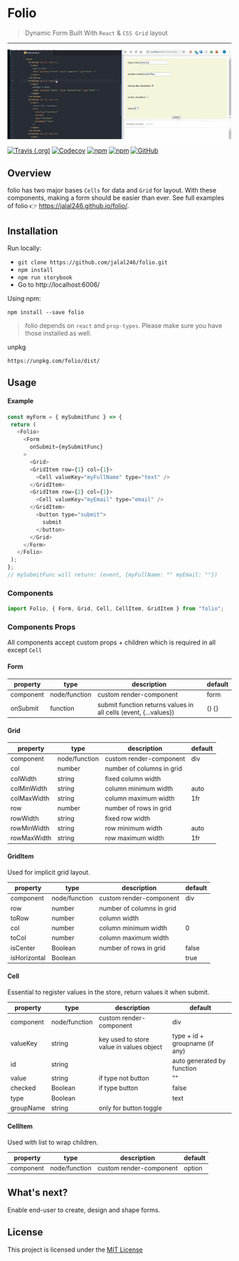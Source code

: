 # Folio

> Dynamic Form Built With `React` & `CSS Grid` layout

<hr />

![live example](https://raw.githubusercontent.com/jalal246/folio/master/folio-demo.gif)

[![Travis (.org)](https://img.shields.io/travis/:user/:repo.svg)](https://travis-ci.org/jalal246/folio)
[![Codecov](https://img.shields.io/codecov/c/github/codecov/example-python.svg)](https://codecov.io/gh/jalal246/folio)
[![npm](https://img.shields.io/npm/v/:package.svg)](https://www.npmjs.com/package/package/folio)
[![npm](https://img.shields.io/npm/dt/:package.svg)](https://www.npmjs.com/package/package/folio)
[![GitHub](https://img.shields.io/github/license/mashape/apistatus.svg)](https://github.com/jalal246/folio/blob/master/LICENSE)

## Overview

folio has two major bases `Cells` for data and `Grid` for layout. With these components, making a form should be easier than ever. See full examples of folio :point_right: https://jalal246.github.io/folio/.

## Installation

Run locally:

- `git clone https://github.com/jalal246/folio.git`
- `npm install`
- `npm run storybook`
- Go to http://localhost:6006/

Using npm:

```
npm install --save folio
```

> folio depends on `react` and `prop-types`. Please make sure you
> have those installed as well.

unpkg

```
https://unpkg.com/folio/dist/
```

## Usage

#### Example

```js
const myForm = { mySubmitFunc } => {
 return (
   <Folio>
     <Form
       onSubmit={mySubmitFunc}
     >
       <Grid>
       <GridItem row={1} col={1}>
         <Cell valueKey="myFullName" type="text" />
       </GridItem>
       <GridItem row={2} col={1}>
         <Cell valueKey="myEmail" type="email" />
       </GridItem>
         <button type="submit">
           submit
         </button>
       </Grid>
     </Form>
   </Folio>
 );
};
// mySubmitFunc will return: (event, {myFullName: "" myEmail: ""})
```

### Components

```js
import Folio, { Form, Grid, Cell, CellItem, GridItem } from "folio";
```

### Components Props

All components accept custom props + children which is required in all except `Cell`

<!-- all tables were generated via http://www.tablesgenerator.com/markdown_tables -->

#### Form

| property  | type          | description                                                      | default |
| --------- | ------------- | ---------------------------------------------------------------- | ------- |
| component | node/function | custom render-component                                          | form    |
| onSubmit  | function      | submit function returns values in all cells (event, {...values}) | () {}   |

#### Grid

| property    | type          | description               | default |
| ----------- | ------------- | ------------------------- | ------- |
| component   | node/function | custom render-component   | div     |
| col         | number        | number of columns in grid |         |
| colWidth    | string        | fixed column width        |         |
| colMinWidth | string        | column minimum width      | auto    |
| colMaxWidth | string        | column maximum width      | 1fr     |
| row         | number        | number of rows in grid    |         |
| rowWidth    | string        | fixed row width           |         |
| rowMinWidth | string        | row minimum width         | auto    |
| rowMaxWidth | string        | row maximum width         | 1fr     |

#### GridItem

Used for implicit grid layout.

| property     | type          | description               | default |
| ------------ | ------------- | ------------------------- | ------- |
| component    | node/function | custom render-component   | div     |
| row          | number        | number of columns in grid |         |
| toRow        | number        | column width              |         |
| col          | number        | column minimum width      | 0       |
| toCol        | number        | column maximum width      |         |
| isCenter     | Boolean       | number of rows in grid    | false   |
| isHorizontal | Boolean       |                           | true    |

#### Cell

Essential to register values in the store, return values it when submit.

| property  | type          | description                              | default                        |
| --------- | ------------- | ---------------------------------------- | ------------------------------ |
| component | node/function | custom render-component                  | div                            |
| valueKey  | string        | key used to store value in values object | type + id + groupname (if any) |
| id        | string        |                                          | auto generated by function     |
| value     | string        | if type not button                       | ""                             |
| checked   | Boolean       | if type button                           | false                          |
| type      | Boolean       |                                          | text                           |
| groupName | string        | only for button toggle                   |                                |

#### CellItem

Used with list to wrap children.

| property  | type          | description             | default |
| --------- | ------------- | ----------------------- | ------- |
| component | node/function | custom render-component | option  |

## What's next?

Enable end-user to create, design and shape forms.

## License

This project is licensed under the [MIT License](https://github.com/jalal246/folio/blob/master/LICENSE)
